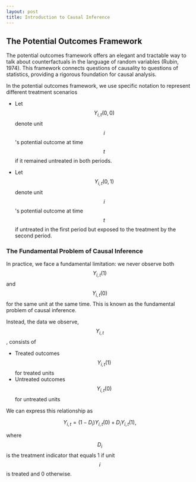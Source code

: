 ```yaml
---
layout: post
title: Introduction to Causal Inference
---
```


## The Potential Outcomes Framework

The potential outcomes framework offers an elegant and tractable way to talk about 
counterfactuals in the language of random variables (Rubin, 1974). This framework 
connects questions of causality to questions of statistics, providing a rigorous 
foundation for causal analysis.

In the potential outcomes framework, we use specific notation to represent different 
treatment scenarios

- Let $$Y_{i,t}(0,0)$$ denote unit $$i$$'s potential outcome at time $$t$$ if it 
  remained untreated in both periods.

- Let $$Y_{i,t}(0,1)$$ denote unit $$i$$'s potential outcome at time $$t$$ if 
  untreated in the first period but exposed to the treatment by the second period.

### The Fundamental Problem of Causal Inference

In practice, we face a fundamental limitation: we never observe both $$Y_{i,t}(1)$$ 
and $$Y_{i,t}(0)$$ for the same unit at the same time. This is known as the 
fundamental problem of causal inference.

Instead, the data we observe, $$Y_{i,t}$$, consists of
- Treated outcomes $$Y_{i,t}(1)$$ for treated units
- Untreated outcomes $$Y_{i,t}(0)$$ for untreated units

We can express this relationship as

$$
Y_{i,t} = (1 - D_i) Y_{i,t}(0) + D_i Y_{i,t}(1),
$$

where $$D_i$$ is the treatment indicator that equals 1 if unit $$i$$ is treated 
and 0 otherwise.
